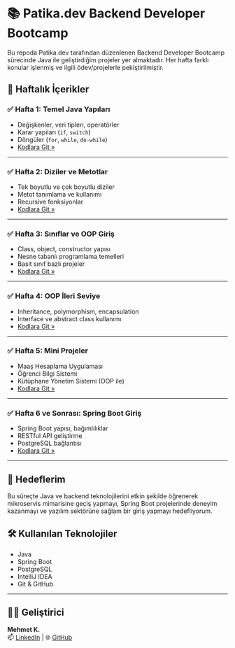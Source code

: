 # 📚 Patika.dev Backend Developer Bootcamp

Bu repoda Patika.dev tarafından düzenlenen Backend Developer Bootcamp sürecinde Java ile geliştirdiğim projeler yer almaktadır. Her hafta farklı konular işlenmiş ve ilgili ödev/projelerle pekiştirilmiştir.

## 📅 Haftalık İçerikler

### ✅ Hafta 1: Temel Java Yapıları
- Değişkenler, veri tipleri, operatörler
- Karar yapıları (`if`, `switch`)
- Döngüler (`for`, `while`, `do-while`)
- [Kodlara Git »](./java/hafta1)

---

### ✅ Hafta 2: Diziler ve Metotlar
- Tek boyutlu ve çok boyutlu diziler
- Metot tanımlama ve kullanımı
- Recursive fonksiyonlar
- [Kodlara Git »](./java/hafta2)

---

### ✅ Hafta 3: Sınıflar ve OOP Giriş
- Class, object, constructor yapısı
- Nesne tabanlı programlama temelleri
- Basit sınıf bazlı projeler
- [Kodlara Git »](./java/hafta3)

---

### ✅ Hafta 4: OOP İleri Seviye
- Inheritance, polymorphism, encapsulation
- Interface ve abstract class kullanımı
- [Kodlara Git »](./java/hafta4)

---

### ✅ Hafta 5: Mini Projeler
- Maaş Hesaplama Uygulaması
- Öğrenci Bilgi Sistemi
- Kütüphane Yönetim Sistemi (OOP ile)
- [Kodlara Git »](./java/hafta5)

---

### ✅ Hafta 6 ve Sonrası: Spring Boot Giriş
- Spring Boot yapısı, bağımlılıklar
- RESTful API geliştirme
- PostgreSQL bağlantısı
- [Kodlara Git »](./java/hafta6)

---

## 🚀 Hedeflerim
Bu süreçte Java ve backend teknolojilerini etkin şekilde öğrenerek mikroservis mimarisine geçiş yapmayı, Spring Boot projelerinde deneyim kazanmayı ve yazılım sektörüne sağlam bir giriş yapmayı hedefliyorum.

## 🛠️ Kullanılan Teknolojiler
- Java
- Spring Boot
- PostgreSQL
- IntelliJ IDEA
- Git & GitHub

---

## 👨‍💻 Geliştirici
**Mehmet K.**  
📫 [LinkedIn](https://linkedin.com/in/mehmetk-dev) | 🌐 [GitHub](https://github.com/mehmetk-dev)
